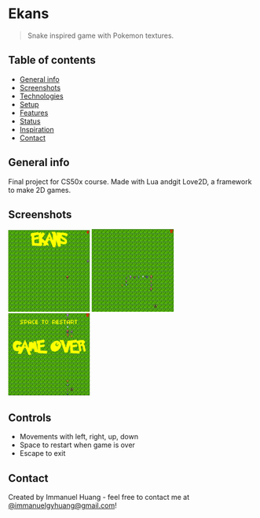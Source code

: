 # Ekans
> Snake inspired game with Pokemon textures.

## Table of contents
* [General info](#general-info)
* [Screenshots](#screenshots)
* [Technologies](#technologies)
* [Setup](#setup)
* [Features](#features)
* [Status](#status)
* [Inspiration](#inspiration)
* [Contact](#contact)

## General info
Final project for CS50x course. Made with Lua andgit Love2D, a framework to make 2D games.

## Screenshots
<p float="left">
  <img src="./screenshots/start.png" alt="Game Start" width="33%" />
  <img src="./screenshots/game.png" alt="Game Start" width="33%" /> 
  <img src="./screenshots/end.png" alt="Game Start" width="33%" />
</p>

## Controls
* Movements with left, right, up, down
* Space to restart when game is over
* Escape to exit

## Contact
Created by Immanuel Huang - feel free to contact me at [@immanuelgyhuang@gmail.com](immanuelgyhuang@gmail.com)!